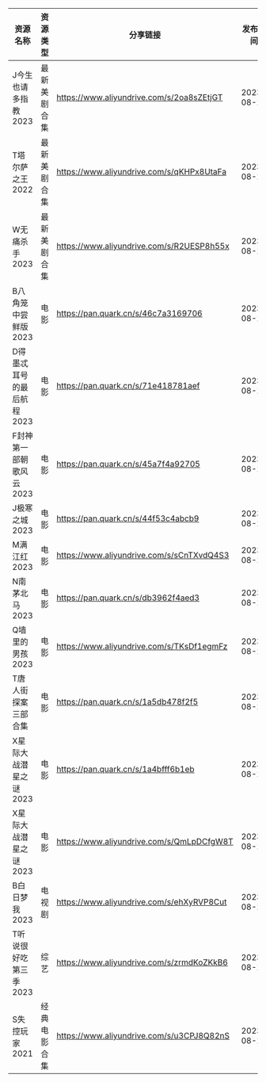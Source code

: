 | 资源名称            | 资源类型   | 分享链接                                      | 发布时间       |
| --------------- | ------ | ----------------------------------------- | ---------- |
| J今生也请多指教2023    | 最新美剧合集 | https://www.aliyundrive.com/s/2oa8sZEtjGT | 2023-08-13 |
| T塔尔萨之王2022      | 最新美剧合集 | https://www.aliyundrive.com/s/qKHPx8UtaFa | 2023-08-13 |
| W无痛杀手2023       | 最新美剧合集 | https://www.aliyundrive.com/s/R2UESP8h55x | 2023-08-13 |
| B八角笼中尝鲜版2023    | 电影     | https://pan.quark.cn/s/46c7a3169706       | 2023-08-13 |
| D得墨忒耳号的最后航程2023 | 电影     | https://pan.quark.cn/s/71e418781aef       | 2023-08-13 |
| F封神第一部朝歌风云2023  | 电影     | https://pan.quark.cn/s/45a7f4a92705       | 2023-08-13 |
| J极寒之城2023       | 电影     | https://pan.quark.cn/s/44f53c4abcb9       | 2023-08-13 |
| M满江红2023        | 电影     | https://www.aliyundrive.com/s/sCnTXvdQ4S3 | 2023-08-13 |
| N南茅北马2023       | 电影     | https://pan.quark.cn/s/db3962f4aed3       | 2023-08-13 |
| Q墙里的男孩2023      | 电影     | https://www.aliyundrive.com/s/TKsDf1egmFz | 2023-08-13 |
| T唐人街探案三部合集      | 电影     | https://pan.quark.cn/s/1a5db478f2f5       | 2023-08-13 |
| X星际大战潜星之谜2023   | 电影     | https://pan.quark.cn/s/1a4bfff6b1eb       | 2023-08-13 |
| X星际大战潜星之谜2023   | 电影     | https://www.aliyundrive.com/s/QmLpDCfgW8T | 2023-08-13 |
| B白日梦我2023       | 电视剧    | https://www.aliyundrive.com/s/ehXyRVP8Cut | 2023-08-13 |
| T听说很好吃第三季2023   | 综艺     | https://www.aliyundrive.com/s/zrmdKoZKkB6 | 2023-08-13 |
| S失控玩家2021       | 经典电影合集 | https://www.aliyundrive.com/s/u3CPJ8Q82nS | 2023-08-13 |
